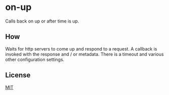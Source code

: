 # on-up

Calls back on up or after time is up.

## How

Waits for http servers to come up and respond to a request.
A callback is invoked with the response and / or metadata.
There is a timeout and various other configuration settings.

## License

[MIT](http://orlin.mit-license.org)
